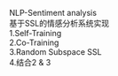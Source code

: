 NLP-Sentiment analysis  
基于SSL的情感分析系统实现  
1.Self-Training  
2.Co-Training  
3.Random Subspace SSL  
4.结合2 & 3  

